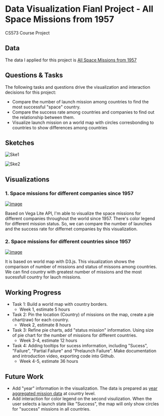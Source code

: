 # Data Visualization Fianl Project - All Space Missions from 1957
CS573 Course Project

## Data

The data I applied for this project is [All Space Missions from 1957](https://gist.github.com/lintonylin/4f9ba13dc37b7510ea392d95c494f891#file-readme-md)

## Questions & Tasks

The following tasks and questions drive the visualization and interaction decisions for this project:

 * Compare the number of launch mission among countries to find the most successful "space" country.
 * Compare the success rate among countries and companies to find out the relationship between them.
 * Visualize launch mission on a world map with circles corresbonding to countries to show differences among countries

## Sketches

![Ske1](https://user-images.githubusercontent.com/54681253/98183970-489d4380-1ed7-11eb-97a0-0aef4ccbf10d.jpg)

![Ske2](https://user-images.githubusercontent.com/54681253/98183973-4a670700-1ed7-11eb-97a8-5758b9a13acf.jpg)

## Visualizations

### 1. Space missions for different companies since 1957

[![image](https://user-images.githubusercontent.com/54681253/94498924-5cafa000-01c9-11eb-9951-1b97cdb47166.png)](https://vizhub.com/lintonylin/8c17dea5c6634622a33939c73750ec49?edit=files&file=index.html&mode=full)

Based on Vega Lite API, I'm able to visualize the space missions for different companies throughout the world since 1957. There's color legend for different mission status. So, we can compare the number of launches and the success rate for differnet companies by this visualization.

### 2. Space missions for different countries since 1957

[![image](https://user-images.githubusercontent.com/54681253/98177507-c3129700-1ec8-11eb-9217-ddfddf5fe23e.jpg)](https://vizhub.com/lintonylin/bad81b3a95a144b69e5ad4436bb22621?edit=files&file=index.html&mode=full)

It is based on world map with D3.js. This visualization shows the comparison of number of missions and status of missons among countries. We can find country with greatest number of missions and the most sucessfull country for lauch missions.

## Working Progress

 * Task 1: Build a world map with country borders. 
    * Week 1, estimate 5 hours
 * Task 2: Pin the location (Country) of missions on the map, create a pie chart(raw) for each country.
    * Week 2, estimate 8 hours
 * Task 3: Refine pie charts, add "status mission" information. Using size of pie chart for the number of missions for different countries.
    * Week 3-4, estimate 12 hours
 * Task 4: Adding tooltips for sucess imformation, including "Sucess", "Failure", "Partial Failure" and "Prelaunch Failure". Make documentation and introduction video, exporting code into Github.
    * Week 4-5, estimate 36 hours

## Future Work

   * Add "year" information in the visualization. The data is prepared as [year aggregated mission data](https://gist.githubusercontent.com/lintonylin/4f9ba13dc37b7510ea392d95c494f891/raw/1092dba2c54ed10d03f2999d8ad7878757b39a8f/Space_year_aggregated.csv) at country level.
   * Add interaction for color legend on the second visulization. When the user selects a launch state like "Success", the map will only show circles for "success" missions in all countries.